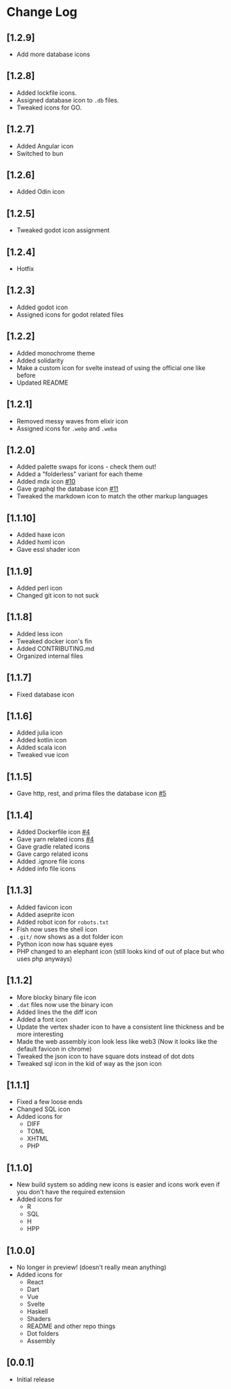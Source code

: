 # Change Log

## [1.2.9]
- Add more database icons

## [1.2.8]
- Added lockfile icons.
- Assigned database icon to `.db` files.
- Tweaked icons for GO.

## [1.2.7]
- Added Angular icon
- Switched to bun

## [1.2.6]
- Added Odin icon

## [1.2.5]
- Tweaked godot icon assignment

## [1.2.4]
- Hotfix

## [1.2.3]
- Added godot icon
- Assigned icons for godot related files

## [1.2.2]
- Added monochrome theme
- Added solidarity
- Make a custom icon for svelte instead of using the official one like before
- Updated README

## [1.2.1]
- Removed messy waves from elixir icon
- Assigned icons for `.webp` and `.weba`

## [1.2.0]
- Added palette swaps for icons - check them out!
- Added a "folderless" variant for each theme
- Added mdx icon [#10](https://github.com/CiberTurtle/Sharp-Icons/issues/10)
- Gave graphql the database icon [#11](https://github.com/CiberTurtle/Sharp-Icons/issues/11)
- Tweaked the markdown icon to match the other markup languages

## [1.1.10]

- Added haxe icon
- Added hxml icon
- Gave essl shader icon

## [1.1.9]

- Added perl icon
- Changed git icon to not suck

## [1.1.8]

- Added less icon
- Tweaked docker icon's fin
- Added CONTRIBUTING.md
- Organized internal files

## [1.1.7]

- Fixed database icon

## [1.1.6]

- Added julia icon
- Added kotlin icon
- Added scala icon
- Tweaked vue icon

## [1.1.5]

- Gave http, rest, and prima files the database icon
  [#5](https://github.com/CiberTurtle/Sharp-Icons/issues/5)

## [1.1.4]

- Added Dockerfile icon
  [#4](https://github.com/CiberTurtle/Sharp-Icons/issues/4)
- Gave yarn related icons
  [#4](https://github.com/CiberTurtle/Sharp-Icons/issues/4)
- Gave gradle related icons
- Gave cargo related icons
- Added .ignore file icons
- Added info file icons

## [1.1.3]

- Added favicon icon
- Added aseprite icon
- Added robot icon for `robots.txt`
- Fish now uses the shell icon
- `.git/` now shows as a dot folder icon
- Python icon now has square eyes
- PHP changed to an elephant icon (still looks kind of out of place but who uses
  php anyways)

## [1.1.2]

- More blocky binary file icon
- `.dat` files now use the binary icon
- Added lines the the diff icon
- Added a font icon
- Update the vertex shader icon to have a consistent line thickness and be more
  interesting
- Made the web assembly icon look less like web3 (Now it looks like the default
  favicon in chrome)
- Tweaked the json icon to have square dots instead of dot dots
- Tweaked sql icon in the kid of way as the json icon

## [1.1.1]

- Fixed a few loose ends
- Changed SQL icon
- Added icons for
  - DIFF
  - TOML
  - XHTML
  - PHP

## [1.1.0]

- New build system so adding new icons is easier and icons work even if you
  don't have the required extension
- Added icons for
  - R
  - SQL
  - H
  - HPP

## [1.0.0]

- No longer in preview! (doesn't really mean anything)
- Added icons for
  - React
  - Dart
  - Vue
  - Svelte
  - Haskell
  - Shaders
  - README and other repo things
  - Dot folders
  - Assembly

## [0.0.1]

- Initial release
